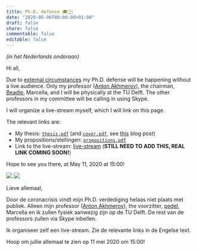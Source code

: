 ```yaml
---
title: Ph.D. defense 🎓👨‍🎓
date: "2020-05-06T00:00:00+01:00"
draft: false
share: false
commentable: false
editable: false
---
```


*(in het Nederlands onderaan)*

Hi all,

Due to [external circumstances](https://lmgtfy.com/?q=corona+crisis) my Ph.D. defense will be happening without a live audience.
Only my professor ([Anton Akhmerov](https://antonakhmerov.org/)), the chairman, [Beadle](https://en.wikipedia.org/wiki/Bedel), Marcella, and I will be physically at the TU Delft.
The other professors in my committee will be calling in using Skype.

I will organize a live-stream myself, which I will link on this page.

The relevant links are:

- My thesis: [`thesis.pdf`](http://files.nijho.lt/thesis.pdf) (and [`cover.pdf`](http://files.nijho.lt/cover.pdf), see [this](https://quantumtinkerer.tudelft.nl/blog/thesis-cover/) blog post)
- My propositions/stellingen: [`propositions.pdf`](http://files.nijho.lt/propositions.pdf)
- Link to the live-stream: [live-stream](https://www.youtube.com/watch?v=oHg5SJYRHA0) (**STILL NEED TO ADD THIS, REAL LINK COMING SOON!**)

Hope to see you there, at May 11, 2020 at 15:00!

![](https://github.com/basnijholt/thesis-cover/raw/master/images/close-up.jpg)
![](https://github.com/basnijholt/thesis-cover/raw/master/images/theses.jpg)

Lieve allemaal,

Door de coronacrisis vindt mijn Ph.D. verdediging helaas niet plaats met publiek.
Alleen mijn professor ([Anton Akhmerov](https://antonakhmerov.org/)), the voorzitter, [pedel](https://nl.wikipedia.org/wiki/Pedel), Marcella en ik zullen fysiek aanwezig zijn op de TU Delft.
De rest van de professors zullen via Skype inbellen.

Ik organiseer zelf een live-stream. Zie de relevante links in de Engelse text.

Hoop om jullie allemaal te zien op 11 mei 2020 om 15:00!
